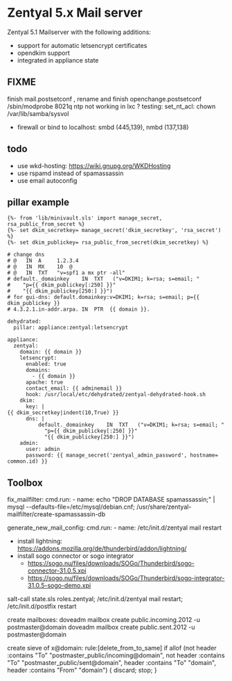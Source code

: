 # Zentyal 5.x Mail server

Zentyal 5.1 Mailserver with the following additions:

+ support for automatic letsencrypt certificates
+ opendkim support
+ integrated in appliance state

## FIXME

finish mail.postsetconf , rename and finish openchange.postsetconf
/sbin/modprobe 8021q
ntp not working in lxc ?
testing: set_nt_acl: chown /var/lib/samba/sysvol

+ firewall or bind to localhost: smbd (445,139), nmbd (137,138)

## todo
+ use wkd-hosting: https://wiki.gnupg.org/WKDHosting
+ use rspamd instead of spamassassin
+ use email autoconfig 

## pillar example

```
{%- from 'lib/minivault.sls' import manage_secret, rsa_public_from_secret %}
{%- set dkim_secretkey= manage_secret('dkim_secretkey', 'rsa_secret') %}
{%- set dkim_publickey= rsa_public_from_secret(dkim_secretkey) %}

# change dns
# @   IN  A     1.2.3.4
# @   IN  MX    10  @
# @   IN  TXT   "v=spf1 a mx ptr -all"
# default._domainkey    IN  TXT   ("v=DKIM1; k=rsa; s=email; "
#    "p={{ dkim_publickey[:250] }}"
#    "{{ dkim_publickey[250:] }}")
# for gui-dns: default.domainkey:v=DKIM1; k=rsa; s=email; p={{ dkim_publickey }}
# 4.3.2.1.in-addr.arpa. IN  PTR  {{ domain }}.

dehydrated:
  pillar: appliance:zentyal:letsencrypt

appliance:
  zentyal:
    domain: {{ domain }}
    letsencrypt:
      enabled: true
      domains:
        - {{ domain }} 
      apache: true
      contact_email: {{ adminemail }}
      hook: /usr/local/etc/dehydrated/zentyal-dehydrated-hook.sh
    dkim:
      key: |
{{ dkim_secretkey|indent(10,True) }}
      dns: |
          default._domainkey    IN  TXT   ("v=DKIM1; k=rsa; s=email; "
            "p={{ dkim_publickey[:250] }}"
            "{{ dkim_publickey[250:] }}")
    admin:
      user: admin
      password: {{ manage_secret('zentyal_admin_password', hostname= common.id) }}
```

## Toolbox

fix_mailfilter:
  cmd.run:
    - name: echo "DROP DATABASE spamassassin;" | mysql --defaults-file=/etc/mysql/debian.cnf; /usr/share/zentyal-mailfilter/create-spamassassin-db

generate_new_mail_config:
  cmd.run:
    - name: /etc/init.d/zentyal mail restart

+ install lightning: https://addons.mozilla.org/de/thunderbird/addon/lightning/
+ install sogo connector or sogo integrator
  + https://sogo.nu/files/downloads/SOGo/Thunderbird/sogo-connector-31.0.5.xpi
  + https://sogo.nu/files/downloads/SOGo/Thunderbird/sogo-integrator-31.0.5-sogo-demo.xpi

salt-call state.sls roles.zentyal; /etc/init.d/zentyal mail restart; /etc/init.d/postfix restart

create mailboxes:
  doveadm mailbox create public.incoming.2012 -u postmaster@domain
  doveadm mailbox create public.sent.2012 -u postmaster@domain

create sieve of x@domain:
  rule:[delete_from_to_same]
  if allof (not header :contains "To" "postmaster_public/incoming@domain", not header :contains "To" "postmaster_public/sent@domain", header :contains "To" "domain", header :contains "From" "domain")
  {
    discard;
    stop;
  }

